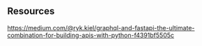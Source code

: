 ## Resources
https://medium.com/@ryk.kiel/graphql-and-fastapi-the-ultimate-combination-for-building-apis-with-python-f4391bf5505c

